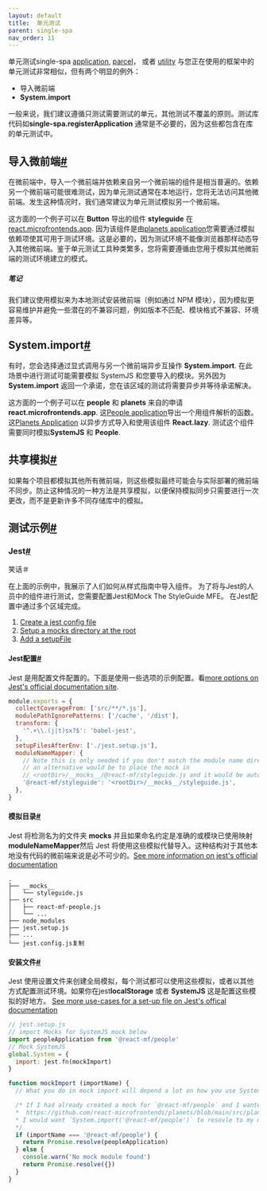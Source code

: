 ```yaml
---
layout: default
title:  单元测试
parent: single-spa
nav_order: 11
---
```


单元测试single-spa [application](https://single-spa.js.org/docs/module-types#applications), [parcel](https://single-spa.js.org/docs/module-types#parcels)， 或者 [utility](https://single-spa.js.org/docs/module-types/#utilities) 与您正在使用的框架中的单元测试非常相似，但有两个明显的例外：

- 导入微前端
- **System.import**

一般来说，我们建议遵循只测试需要测试的单元，其他测试不覆盖的原则。测试库代码如**single-spa.registerApplication** 通常是不必要的，因为这些都包含在库的单元测试中。

## 导入微前端[#](https://single-spa.js.org/docs/testing/units/#importing-microfrontends)

在微前端中，导入一个微前端并依赖来自另一个微前端的组件是相当普遍的。依赖另一个微前端可能很难测试，因为单元测试通常在本地运行，您将无法访问其他微前端。发生这种情况时，我们通常建议为单元测试模拟另一个微前端。

这方面的一个例子可以在 **Button** 导出的组件 **styleguide** 在 [react.microfrontends.app](https://github.com/react-microfrontends/styleguide/blob/master/src/button.component.js). 因为该组件是由[planets application](https://github.com/react-microfrontends/planets/blob/41ba0aaf9005b5300cc28ad5f4eac024eae06e2b/src/planets-page/planets-page.component.js#L6)您需要通过模拟依赖项使其可用于测试环境。这是必要的，因为测试环境不能像浏览器那样动态导入其他微前端。鉴于单元测试工具种类繁多，您将需要遵循由您用于模拟其他微前端的测试环境建立的模式。

##### 笔记

我们建议使用模拟来为本地测试安装微前端（例如通过 NPM 模块），因为模拟更容易维护并避免一些潜在的不兼容问题，例如版本不匹配、模块格式不兼容、环境差异等。

## **System.import**[#](https://single-spa.js.org/docs/testing/units/#systemimport)

有时，您会选择通过显式调用与另一个微前端异步互操作 **System.import**. 在此场景中进行测试可能需要模拟 SystemJS 和您要导入的模块。另外因为**System.import** 返回一个承诺，您在该区域的测试将需要异步并等待承诺解决。

这方面的一个例子可以在 **people** 和 **planets** 来自的申请 **react.microfrontends.app**. 这[People application](https://github.com/react-microfrontends/people/blob/master/src/react-mf-people.js#L21)导出一个用组件解析的函数。这[Planets Application](https://github.com/react-microfrontends/planets/blob/main/src/planets-page/selected-planet/selected-planet.component.js) 以异步方式导入和使用该组件 **React.lazy**. 测试这个组件需要同时模拟**SystemJS** 和 **People**.

## 共享模拟[#](https://single-spa.js.org/docs/testing/units/#shared-mocks)

如果每个项目都模拟其他所有微前端，则这些模拟最终可能会与实际部署的微前端不同步。防止这种情况的一种方法是共享模拟，以便保持模拟同步只需要进行一次更改，而不是更新许多不同存储库中的模拟。

## 测试示例[#](https://single-spa.js.org/docs/testing/units/#testing-examples)

### Jest[#](https://single-spa.js.org/docs/testing/units/#jest)

笑话＃


在上面的示例中，我展示了人们如何从样式指南中导入组件。 为了将与Jest的人员中的组件进行测试，您需要配置Jest和Mock The StyleGuide MFE。 在Jest配置中通过多个区域完成。

1. [Create a jest config file](https://single-spa.js.org/docs/testing/units/#jest-config)
2. [Setup a mocks directory at the root](https://single-spa.js.org/docs/testing/units/#mocks-directory)
3. [Add a setupFile](https://single-spa.js.org/docs/testing/units/#setup-file)

#### Jest配置[#](https://single-spa.js.org/docs/testing/units/#jest-config)

Jest 是用配置文件配置的。下面是使用一些选项的示例配置。看[more options on Jest's official documentation site](https://jestjs.io/docs/configuration).

```javascript
module.exports = {
  collectCoverageFrom: ['src/**/*.js'],
  modulePathIgnorePatterns: ['/cache', '/dist'],
  transform: {
    '^.+\\.(j|t)sx?$': 'babel-jest',
  },
  setupFilesAfterEnv: ['./jest.setup.js'],
  moduleNameMapper: {
    // Note this is only needed if you don't match the module name directly
    // an alternative would be to place the mock in 
    // <rootDir>/__mocks__/@react-mf/styleguide.js and it would be autodetected
    '@react-mf/styleguide': '<rootDir>/__mocks__/styleguide.js',
  },
}
```

#### 模拟目录[#](https://single-spa.js.org/docs/testing/units/#mocks-directory)

Jest 将检测名为的文件夹 **__mocks__** 并且如果命名约定是准确的或模块已使用映射 **moduleNameMapper**然后 Jest 将使用这些模拟代替导入。这种结构对于其他本地没有代码的微前端来说是必不可少的。[See more information on jest's official documentation](https://jestjs.io/docs/manual-mocks)

```
.
├── __mocks__
│   └── styleguide.js
├── src
│   ├── react-mf-people.js
│   └── ...
├── node_modules
├── jest.setup.js
├── ...
└── jest.config.js复制
```

#### 安装文件[#](https://single-spa.js.org/docs/testing/units/#setup-file)

Jest 使用设置文件来创建全局模拟，每个测试都可以使用这些模拟，或者以其他方式配置测试环境。如果你在jest**localStorage** 或者 **SystemJS** 这是配置这些模拟的好地方。 [See more use-cases for a set-up file on Jest's offical documentation](https://jestjs.io/docs/configuration#setupfilesafterenv-array)

```javascript
// jest.setup.js
// import Mocks for SystemJS mock below
import peopleApplication from '@react-mf/people'
// Mock SystemJS
global.System = {
  import: jest.fn(mockImport)
}

function mockImport (importName) {
  // What you do in mock import will depend a lot on how you use SystemJS in the project and components you wish to test

  /* If I had already created a mock for `@react-mf/people` and I wanted to test this component:
  *  https://github.com/react-microfrontends/planets/blob/main/src/planets-page/selected-planet/selected-planet.component.js#L5
  * I would want `System.import('@react-mf/people')` to resovle to my mock one way to accomplish this would be the following
  */
  if (importName === '@react-mf/people') {
    return Promise.resolve(peopleApplication)
  } else {
    console.warn('No mock module found')
    return Promise.resolve({})
  }
}

```
